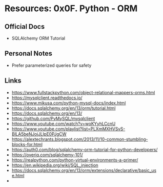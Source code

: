 # Resources: 0x0F. Python - ORM

## Official Docs

- SQLAlchemy ORM Tutorial

## Personal Notes

- Prefer parameterized queries for safety

## Links

- https://www.fullstackpython.com/object-relational-mappers-orms.html
- https://mysqlclient.readthedocs.io/
- https://www.mikusa.com/python-mysql-docs/index.html
- https://docs.sqlalchemy.org/en/13/orm/tutorial.html
- https://docs.sqlalchemy.org/en/13/
- https://github.com/PyMySQL/mysqlclient
- https://www.youtube.com/watch?v=woKYyhLCcnU
- https://www.youtube.com/playlist?list=PLXmMXHVSvS-BlLA5beNJojJLlpE0PJgCW
- https://alextechrants.blogspot.com/2013/11/10-common-stumbling-blocks-for.html
- https://auth0.com/blog/sqlalchemy-orm-tutorial-for-python-developers/
- https://overiq.com/sqlalchemy-101/
- https://realpython.com/python-virtual-environments-a-primer/
- https://en.wikipedia.org/wiki/SQL_injection
- https://docs.sqlalchemy.org/en/13/orm/extensions/declarative/basic_use.html
-
